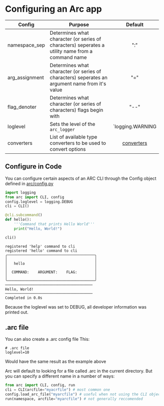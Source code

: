 # Configuring an Arc app
| Config         | Purpose                                                                                          |                     Default                      |
| -------------- | ------------------------------------------------------------------------------------------------ | :----------------------------------------------: |
| namespace_sep  | Determines what character (or series of characters) seperates a utility name from a command name |                       ":"                        |
| arg_assignment | Determines what character (or series of characters) seperates an argument name from it's value   |                       "="                        |
| flag_denoter   | Determines what character (or series of characters) flags begin with                             |                       "--"                       |
| loglevel       | Sets the level of the `arc_logger`                                                               |                 `logging.WARNING                 |
| converters     | List of available type converters to be used to convert options                                  | [converters](./converters.md#builtin-converters) |


## Configure in Code
You can configure certain aspects of an ARC CLI through the Config object defined in [arc/config.py](../src/arc/config.py)
```py x
import logging
from arc import CLI, config
config.loglevel = logging.DEBUG
cli = CLI()

@cli.subcommand()
def hello():
    '''Command that prints Hello World'''
    print("Hello, World!")

cli()
```
```
registered 'help' command to cli
registered 'hello' command to cli
╭────────────────────────────────────────╮
│                                        │
│   hello                                │
│                                        │
│  COMMAND:    ARGUMENT:    FLAG:        │
│                                        │
╰────────────────────────────────────────╯
────────────────────────────────────────
Hello, World!
────────────────────────────────────────
Completed in 0.0s

```
Because the loglevel was set to DEBUG, all developer information was printed out.

## .arc file
You can also create a .arc config file
This:
```
# .arc file
loglevel=10

```
Would have the same result as the example above

Arc will default to looking for a file called .arc in the current directory. But you can specify a different name in a number of ways:
```py x
from arc import CLI, config, run
cli = CLI(arcfile="myacrfile") # most common one
config.load_arc_file("myarcfile") # useful when not using the CLI object
run(namespace, arcfile="myarcfile") # not generally reccomended
```